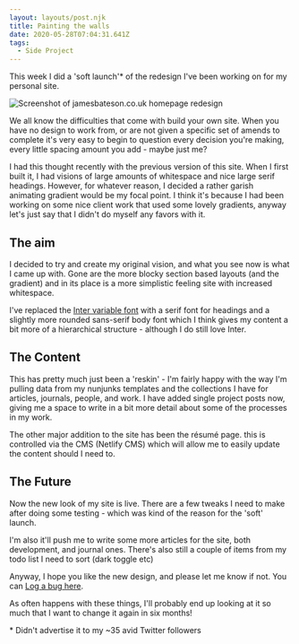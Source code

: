 ```yaml
---
layout: layouts/post.njk
title: Painting the walls
date: 2020-05-28T07:04:31.641Z
tags:
  - Side Project
---
```

This week I did a 'soft launch'* of the redesign I've been working on for my personal site.

![Screenshot of jamesbateson.co.uk homepage redesign](/images/frame_generic_dark-1-.png)

We all know the difficulties that come with build your own site. When you have no design to work from, or are not given a specific set of amends to complete it's very easy to begin to question every decision you're making, every little spacing amount you add - maybe just me?

I had this thought recently with the previous version of this site. When I first built it, I had visions of large amounts of whitespace and nice large serif headings. However, for whatever reason, I decided a rather garish animating gradient would be my focal point. I think it's because I had been working on some nice client work that used some lovely gradients, anyway let's just say that I didn't do myself any favors with it.

## The aim

I decided to try and create my original vision, and what you see now is what I came up with. Gone are the more blocky section based layouts (and the gradient) and in its place is a more simplistic feeling site with increased whitespace.

I've replaced the [Inter variable font](/articles/switching-to-variable-fonts/) with a serif font for headings and a slightly more rounded sans-serif body font which I think gives my content a bit more of a hierarchical structure - although I do still love Inter.

## The Content

This has pretty much just been a 'reskin' - I'm fairly happy with the way I'm pulling data from my nunjunks templates and the collections I have for articles, journals, people, and work. I have added single project posts now, giving me a space to write in a bit more detail about some of the processes in my work.

The other major addition to the site has been the résumé page. this is controlled via the CMS (Netlify CMS) which will allow me to easily update the content should I need to.

## The Future

Now the new look of my site is live. There are a few tweaks I need to make after doing some testing - which was kind of the reason for the 'soft' launch.

I'm also it'll push me to write some more articles for the site, both development, and journal ones. There's also still a couple of items from my todo list I need to sort (dark toggle etc)

Anyway, I hope you like the new design, and please let me know if not. You can [Log a bug here](https://github.com/jimbateson/jamesbateson.co.uk/issues).

As often happens with these things, I'll probably end up looking at it so much that I want to change it again in six months!


\* Didn't advertise it to my ~35 avid Twitter followers